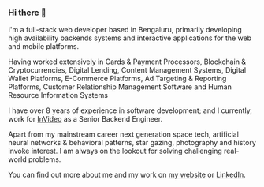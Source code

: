 ### Hi there 👋

<!--
**roydondsouza/roydondsouza** is a ✨ _special_ ✨ repository because its `README.md` (this file) appears on your GitHub profile.

Here are some ideas to get you started:

- 🔭 I’m currently working on ...
- 🌱 I’m currently learning ...
- 👯 I’m looking to collaborate on ...
- 🤔 I’m looking for help with ...
- 💬 Ask me about ...
- 📫 How to reach me: ...
- 😄 Pronouns: ...
- ⚡ Fun fact: ...
-->


I'm a full-stack web developer based in Bengaluru, primarily developing high availability backends systems and interactive applications for the web and mobile platforms.

Having worked extensively in Cards & Payment Processors, Blockchain & Cryptocurrencies, Digital Lending, Content Management Systems, Digital Wallet Platforms, E-Commerce Platforms, Ad Targeting & Reporting Platforms, Customer Relationship Management Software and Human Resource Information Systems

I have over 8 years of experience in software development; and I currently, work for [InVideo](https://invideo.io) as a Senior Backend Engineer.

Apart from my mainstream career next generation space tech, artificial neural networks & behavioral patterns, star gazing, photography and history invoke interest. I am always on the lookout for solving challenging real-world problems.

You can find out more about me and my work on [my website](https://www.roydondsouza.com/?utm_source=github&utm_medium=cpc&utm_campaign=profile_referral) or [LinkedIn](https://www.linkedin.com/in/roydondsouza/).
